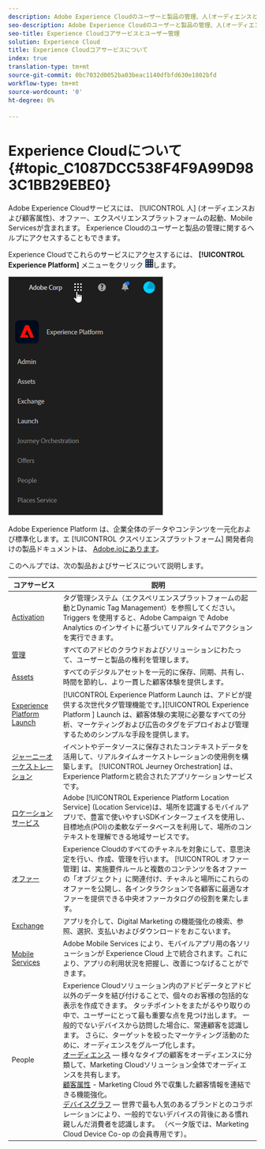 ```yaml
---
description: Adobe Experience Cloudのユーザーと製品の管理、人(オーディエンスと顧客属性)、遍歴オーケストレーション、オファー、場所、エクスペリエンスプラットフォームの起動、Mobile Servicesについて説明します。
seo-description: Adobe Experience Cloudのユーザーと製品の管理、人(オーディエンスおよび顧客属性)、オファー、エクスペリエンスプラットフォームの起動、Mobile Servicesについて説明します。
seo-title: Experience Cloudコアサービスとユーザー管理
solution: Experience Cloud
title: Experience Cloudコアサービスについて
index: true
translation-type: tm+mt
source-git-commit: 0bc7032d0052ba03beac1140dfbfd630e1802bfd
workflow-type: tm+mt
source-wordcount: '0'
ht-degree: 0%

---
```



# Experience Cloudについて {#topic_C1087DCC538F4F9A99D983C1BB29EBE0}

Adobe Experience Cloudサービスには、 [!UICONTROL 人] (オーディエンスおよび顧客属性)、オファー、エクスペリエンスプラットフォームの起動、Mobile Servicesが含まれます。 Experience Cloudのユーザーと製品の管理に関するヘルプにアクセスすることもできます。

Experience Cloudでこれらのサービスにアクセスするには、 **[!UICONTROL Experience Platform]** メニューをクリック ![](assets/menu-icon.png)します。

![](assets/platform-core-services.png)

Adobe Experience Platform は、企業全体のデータやコンテンツを一元化および標準化します。エ [!UICONTROL クスペリエンスプラットフォーム] 開発者向けの製品ドキュメントは、 [Adobe.ioにあります](https://www.adobe.io/apis/experienceplatform/home/services.html)。

このヘルプでは、次の製品およびサービスについて説明します。

| コアサービス | 説明 |
|--- |--- |
| [Activation](activation/activation.md) | タグ管理システム（エクスペリエンスプラットフォームの起動とDynamic Tag Management）を参照してください。<br>Triggers を使用すると、Adobe Campaign で Adobe Analytics のインサイトに基づいてリアルタイムでアクションを実行できます。 |
| [管理](admin-getting-started/admin-getting-started.md) | すべてのアドビのクラウドおよびソリューションにわたって、ユーザーと製品の権利を管理します。 |
| [Assets](experience-cloud-assets/experience-cloud-assets.md) | すべてのデジタルアセットを一元的に保存、同期、共有し、時間を節約し、より一貫した顧客体験を提供します。 |
| [Experience Platform Launch](https://docs.adobe.com/content/help/ja-JP/launch/using/overview.html) | [!UICONTROL Experience Platform Launch は、アドビが提供する次世代タグ管理機能です。][!UICONTROL Experience Platform ] Launch は、顧客体験の実現に必要なすべての分析、マーケティングおよび広告のタグをデプロイおよび管理するためのシンプルな手段を提供します。 |
| [ジャーニーオーケストレーション](https://docs.adobe.com/content/help/ja-JP/journeys/using/journey-orchestration-home.html) | イベントやデータソースに保存されたコンテキストデータを活用して、リアルタイムオーケストレーションの使用例を構築します。 [!UICONTROL Jeurney Orchestration] は、Experience Platformと統合されたアプリケーションサービスです。 |
| [ロケーションサービス](https://docs.adobe.com/content/help/ja-JP/places/using/home.html) | Adobe [!UICONTROL Experience Platform Location Service] (Location Service)は、場所を認識するモバイルアプリで、豊富で使いやすいSDKインターフェイスを使用し、目標地点(POI)の柔軟なデータベースを利用して、場所のコンテキストを理解できる地域サービスです。 |
| [オファー](offer-management/getting-started.md) | Experience Cloudのすべてのチャネルを対象にして、意思決定を行い、作成、管理を行います。 [!UICONTROL オファー管理] は、実施要件ルールと複数のコンテンツを各オファーの「オブジェクト」に関連付け、チャネルと場所にこれらのオファーを公開し、各インタラクションで各顧客に最適なオファーを提供できる中央オファーカタログの役割を果たします。 |
| [Exchange](exchange.md) | アプリを介して、Digital Marketing の機能強化の検索、参照、選択、支払いおよびダウンロードをおこないます。 |
| [Mobile Services](https://docs.adobe.com/content/help/ja-JP/mobile-services/using/home.html) | Adobe Mobile Services により、モバイルアプリ用の各ソリューションが Experience Cloud 上で統合されます。これにより、アプリの利用状況を把握し、改善につなげることができます。 |
| People | Experience Cloudソリューション内のアドビデータとアドビ以外のデータを結び付けることで、個々のお客様の包括的な表示を作成できます。 タッチポイントをまたがるやり取りの中で、ユーザーにとって最も重要な点を見つけ出します。 一般的でないデバイスから訪問した場合に、常連顧客を認識します。 さらに、ターゲットを絞ったマーケティング活動のために、オーディエンスをグループ化します。<br>[オーディエンス](audience-library/audience-library.md) — 様々なタイプの顧客をオーディエンスに分類して、Marketing Cloudソリューション全体でオーディエンスを共有します。<br>[顧客属性](attributes/attributes.md) - Marketing Cloud 外で収集した顧客情報を連結できる機能強化。<br>[デバイスグラフ](https://landing.adobe.com/en/na/events/summit/275658-summit-co-op.html) — 世界で最も人気のあるブランドとのコラボレーションにより、一般的でないデバイスの背後にある慣れ親しんだ消費者を認識します。 （ベータ版では、Marketing Cloud Device Co-op の会員専用です）。 |
